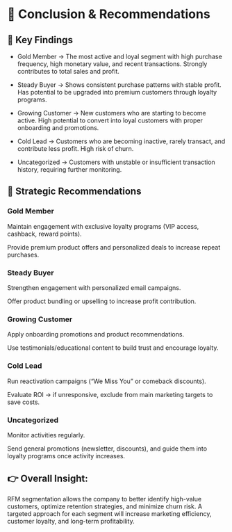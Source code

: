 # **📌 Conclusion & Recommendations**
## **🔑 Key Findings**

- Gold Member → The most active and loyal segment with high purchase frequency, high monetary value, and recent transactions. Strongly contributes to total sales and profit.

- Steady Buyer → Shows consistent purchase patterns with stable profit. Has potential to be upgraded into premium customers through loyalty programs.

- Growing Customer → New customers who are starting to become active. High potential to convert into loyal customers with proper onboarding and promotions.

- Cold Lead → Customers who are becoming inactive, rarely transact, and contribute less profit. High risk of churn.

- Uncategorized → Customers with unstable or insufficient transaction history, requiring further monitoring.

## **🎯 Strategic Recommendations**

### Gold Member

Maintain engagement with exclusive loyalty programs (VIP access, cashback, reward points).

Provide premium product offers and personalized deals to increase repeat purchases.

### Steady Buyer

Strengthen engagement with personalized email campaigns.

Offer product bundling or upselling to increase profit contribution.

### Growing Customer

Apply onboarding promotions and product recommendations.

Use testimonials/educational content to build trust and encourage loyalty.

### Cold Lead

Run reactivation campaigns (“We Miss You” or comeback discounts).

Evaluate ROI → if unresponsive, exclude from main marketing targets to save costs.

### Uncategorized

Monitor activities regularly.

Send general promotions (newsletter, discounts), and guide them into loyalty programs once activity increases.

## **👉 Overall Insight:**
RFM segmentation allows the company to better identify high-value customers, optimize retention strategies, and minimize churn risk. A targeted approach for each segment will increase marketing efficiency, customer loyalty, and long-term profitability.
